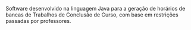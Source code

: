 Software desenvolvido na linguagem Java para a geração de horários de bancas de Trabalhos de Conclusão de Curso, com base em restrições passadas por professores.
